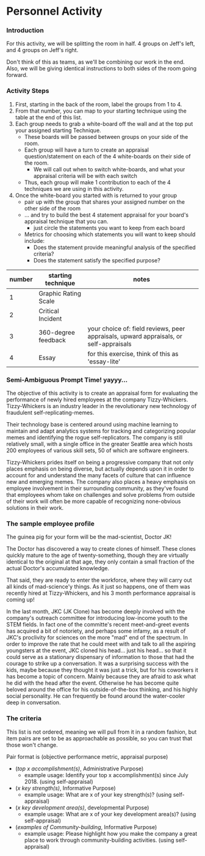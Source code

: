 Personnel Activity
===

### Introduction  
For this activity, we will be splitting the room in half. 4 groups on Jeff's left, and 4 groups on Jeff's right. 
  
Don't think of this as teams, as we'll be combining our work in the end. Also, we will be giving identical instructions to both sides of the room going forward.


### Activity Steps

1. First, starting in the back of the room, label the groups from 1 to 4.
2. From that number, you can map to your starting technique using the table at the end of this list.
3. Each group needs to grab a white-board off the wall and at the top put your assigned starting Technique.
    - These boards will be passed between groups on your side of the room. 
    - Each group will have a turn to create an appraisal question/statement on each of the 4 white-boards on their side of the room.
      + We will call out when to switch white-boards, and what your appraisal criteria will be with each switch 
    - Thus, each group will make 1 contribution to each of the 4 techniques we are using in this activity. 
4. Once the white-board you started with is returned to your group
    - pair up with the group that shares your assigned number on the other side of the room 
    - ... and try to build the best 4 statement appraisal for your board's appraisal technique that you can.
      + just circle the statements you want to keep from each board
    - Metrics for choosing which statements you will want to keep should include:
      + Does the statement provide meaningful analysis of the specified criteria?
      + Does the statement satisfy the specified purpose?

|number|starting technique|notes|
| --- | --- | --- |
|1|Graphic Rating Scale||
|2|Critical Incident||
|3|360-degree feedback|your choice of: field reviews, peer appraisals, upward appraisals, or self-appraisals|
|4|Essay|for this exercise, think of this as 'essay-lite'|

### Semi-Ambiguous Prompt Time! yayyy…

The objective of this activity is to create an appraisal form for evaluating the performance of newly hired employees at the company Tizzy-Whickers. Tizzy-Whickers is an industry leader in the revolutionary new technology of fraudulent self-replicating-memes.

Their technology base is centered around using machine learning to maintain and adapt analytics systems for tracking and categorizing popular memes and identifying the rogue self-replicators. The company is still relatively small, with a single office in the greater Seattle area which hosts 200 employees of various skill sets, 50 of which are software engineers. 

Tizzy-Whickers prides itself on being a progressive company that not only places emphasis on being diverse, but actually depends upon it in order to account for and understand the many facets of culture that can influence new and emerging memes. The company also places a heavy emphasis on employee involvement in their surrounding community, as they've found that employees whom take on challenges and solve problems from outside of their work will often be more capable of recognizing none-obvious solutions in their work.

### The sample employee profile
The guinea pig for your form will be the mad-scientist, Doctor JK! 

The Doctor has discovered a way to create clones of himself. These clones quickly mature to the age of twenty-something, though they are virtually identical to the original at that age, they only contain a small fraction of the actual Doctor's accumulated knowledge.

That said, they are ready to enter the workforce, where they will carry out all kinds of mad-science'y things. As it just so happens, one of them was recently hired at Tizzy-Whickers, and his 3 month performance appraisal is coming up!

In the last month, JKC (JK Clone) has become deeply involved with the company's outreach committee for introducing low-income youth to the STEM fields. In fact one of the committe's recent meet-and-greet events has acquired a bit of notoriety, and perhaps some infamy, as a result of JKC's proclivity for sciences on the more "mad" end of the spectrum. In order to improve the rate that he could meet with and talk to all the aspiring youngsters at the event, JKC cloned his head... just his head... so that it could serve as a stationary dispensary of information to those that had the courage to strike up a conversation. It was a surprising success with the kids, maybe because they thought it was just a trick, but for his coworkers it has become a topic of concern. Mainly because they are afraid to ask what he did with the head after the event. Otherwise he has become quite beloved around the office for his outside-of-the-box thinking, and his highly social personality. He can frequently be found around the water-cooler deep in conversation. 


### The criteria
This list is not ordered, meaning we will pull from it in a random fashion, but item pairs are set to be as approachable as possible, so you can trust that those won't change.

Pair format is (objective performance metric, appraisal purpose)


- (*top x accomplishment(s)*, Administrative Purpose)
  + example usage: Identify your top x accomplishment(s) since July 2018. (using self-appraisal)
- (*x key strength(s)*, Informative Purpose)
  + example usage: What are x of your key strength(s)? (using self-appraisal)
- (*x key development area(s)*, developmental Purpose)
  + example usage: What are x of your key development area(s)? (using self-appraisal)
- (*examples of Community-building*, Informative Purpose)
  + example usage: Please highlight how you make the company a great place to work through community-building activities. (using self-appraisal)
    

